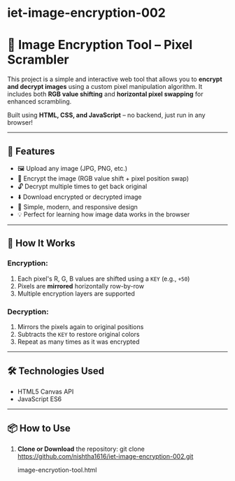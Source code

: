 # iet-image-encryption-002
# 🔐 Image Encryption Tool – Pixel Scrambler

This project is a simple and interactive web tool that allows you to **encrypt and decrypt images** using a custom pixel manipulation algorithm. It includes both **RGB value shifting** and **horizontal pixel swapping** for enhanced scrambling.

Built using **HTML, CSS, and JavaScript** – no backend, just run in any browser!

---

## 🚀 Features

- 🖼 Upload any image (JPG, PNG, etc.)
- 🔐 Encrypt the image (RGB value shift + pixel position swap)
- 🔓 Decrypt multiple times to get back original
- ⬇️ Download encrypted or decrypted image
- 🎨 Simple, modern, and responsive design
- 💡 Perfect for learning how image data works in the browser

---

## 🧠 How It Works

### Encryption:
1. Each pixel's R, G, B values are shifted using a `KEY` (e.g., `+50`)
2. Pixels are **mirrored** horizontally row-by-row
3. Multiple encryption layers are supported

### Decryption:
1. Mirrors the pixels again to original positions
2. Subtracts the `KEY` to restore original colors
3. Repeat as many times as it was encrypted

---

## 🛠 Technologies Used

- HTML5 Canvas API
- JavaScript ES6

---

## 📦 How to Use

1. **Clone or Download** the repository:
   git clone https://github.com/nishtha1616/iet-image-encryption-002.git

   image-encryotion-tool.html
